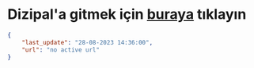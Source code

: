 # Dizipal'a gitmek için [buraya](None) tıklayın
        
```json
{
    "last_update": "28-08-2023 14:36:00",
    "url": "no active url"
}
```